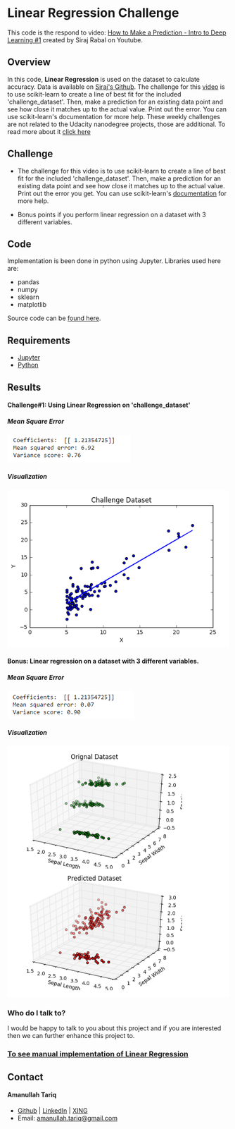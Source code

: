 # Linear Regression Challenge
This code is the respond to video: [How to Make a Prediction - Intro to Deep Learning #1](https://www.youtube.com/watch?v=vOppzHpvTiQ) created by Siraj Rabal on Youtube.

## Overview
In this code, **Linear Regression** is used on the dataset to calculate accuracy. Data is available on [Siraj's Github](https://github.com/llSourcell/linear_regression_demo). The challenge for this [video]((https://www.youtube.com/watch?v=vOppzHpvTiQ)) is to use scikit-learn to create a line of best fit for the included 'challenge_dataset'. Then, make a prediction for an existing data point and see how close it matches up to the actual value. Print out the error. You can use scikit-learn's documentation for more help. These weekly challenges are not related to the Udacity nanodegree projects, those are additional.
To read more about it [click here](http://amanullahtariq.com/applying_linear_regression)

## Challenge

* The challenge for this video is to use scikit-learn to create a line of best fit for the included 'challenge_dataset'. Then, make a prediction for an existing data point and see how close it matches up to the actual value. Print out the error you get. You can use scikit-learn's [documentation](http://scikit-learn.org/stable/documentation.html) for more help.

* Bonus points if you perform linear regression on a dataset with 3 different variables.

## Code
Implementation is been done in python using Jupyter. Libraries used here are:
* pandas 
* numpy
* sklearn
* matplotlib

Source code can be [found here](https://github.com/amanullahtariq/MLAlgorithm/blob/master/linear_regression_demo/Challenge.ipynb). 


## Requirements
* [Jupyter](http://jupyter.org/install.html)
* [Python](https://www.python.org/)

## Results
#### Challenge#1: Using Linear Regression on 'challenge_dataset'

##### Mean Square Error
![Result of Challenge Data-Set](images/challenge-result.png)

##### Visualization
![Result of Challenge Data-Set](images/challenge.png)

#### Bonus: Linear regression on a dataset with 3 different variables.
##### Mean Square Error
![Result of Challenge Data-Set](images/bonus-result.png)

##### Visualization
![Result of Challenge Data-Set](images/bonus.png)

### Who do I talk to? ###
I would be happy to talk to you about this project and if you are interested then we can further enhance this project to.

### **[To see manual implementation of Linear Regression](https://github.com/amanullahtariq/MLAlgorithm/tree/master/Challenge/LinearRegression/GradientDescent)**

## Contact
#### Amanullah Tariq 
* [Github](https://github.com/amanullahtariq) | [LinkedIn](https://de.linkedin.com/in/amanullah-tariq-60a0b822)  | [XING](https://www.xing.com/profile/Amanullah_Tariq) 
* Email: amanullah.tariq@gmail.com



